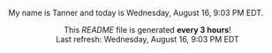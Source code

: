 My name is Tanner and today is Wednesday, August 16, 9:03 PM EDT.

<p align="center">This <i>README</i> file is generated <b>every 3 hours</b>!</br>Last refresh: Wednesday, August 16, 9:03 PM EDT<br /></p>
